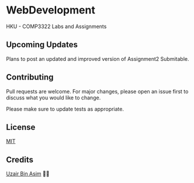 # WebDevelopment
HKU - COMP3322 Labs and Assignments

## Upcoming Updates
Plans to post an updated and improved version of Assignment2 Submitable.

## Contributing
Pull requests are welcome. For major changes, please open an issue first to discuss what you would like to change.

Please make sure to update tests as appropriate.

## License
[MIT](https://choosealicense.com/licenses/mit/)

## Credits
[Uzair Bin Asim](https:uzair05.github.io) :japanese_goblin::japanese_ogre:
